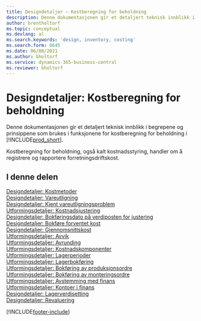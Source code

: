 ```yaml
---
title: Designdetaljer – Kostberegning for beholdning
description: Denne dokumentasjonen gir et detaljert teknisk innblikk i begrepene og prinsippene som brukes i funksjonene for kostberegning for beholdning i Business Central.
author: brentholtorf
ms.topic: conceptual
ms.devlang: al
ms.search.keywords: 'design, inventory, costing'
ms.search.form: 8645
ms.date: 06/08/2021
ms.author: bholtorf
ms.service: dynamics-365-business-central
ms.reviewer: bholtorf
---
```

# Designdetaljer: Kostberegning for beholdning

Denne dokumentasjonen gir et detaljert teknisk innblikk i begrepene og prinsippene som brukes i funksjonene for kostberegning for beholdning i [!INCLUDE[prod_short](includes/prod_short.md)].  

Kostberegning for beholdning, også kalt kostnadsstyring, handler om å registrere og rapportere forretningsdriftskost.  

## I denne delen

[Designdetaljer: Kostmetoder](design-details-costing-methods.md)  
[Designdetaljer: Vareutligning](design-details-item-application.md)  
[Designdetaljer: Kjent vareutligningsproblem](design-details-inventory-zero-level-open-item-ledger-entries.md)  
[Utformingsdetaljer: Kostnadsjustering](design-details-cost-adjustment.md)  
[Designdetaljer: Bokføringsdato på verdiposten for justering](design-details-inventory-adjustment-value-entry-posting-date.md)  
[Designdetaljer: Bokføre forventet kost](design-details-expected-cost-posting.md)  
[Designdetaljer: Gjennomsnittskost](design-details-average-cost.md)  
[Utformingsdetaljer: Avvik](design-details-variance.md)  
[Utformingsdetaljer: Avrunding](design-details-rounding.md)  
[Utformingsdetaljer: Kostnadskomponenter](design-details-cost-components.md)  
[Utformingsdetaljer: Lagerperioder](design-details-inventory-periods.md)  
[Utformingsdetaljer: Lagerbokføring](design-details-inventory-posting.md)  
[Utformingsdetaljer: Bokføring av produksjonsordre](design-details-production-order-posting.md)  
[Utformingsdetaljer: Bokføring av monteringsordre](design-details-assembly-order-posting.md)  
[Utformingsdetaljer: Avstemming med finans](design-details-reconciliation-with-the-general-ledger.md)  
[Utformingsdetaljer: Kontoer i finans](design-details-accounts-in-the-general-ledger.md)  
[Designdetaljer: Lagerverdisetting](design-details-inventory-valuation.md)  
[Designdetaljer: Revaluering](design-details-revaluation.md)


[!INCLUDE[footer-include](includes/footer-banner.md)]